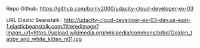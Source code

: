 Repo Github: https://github.com/bonlv2000/udacity-cloud-developer-ex-03

URL Elastic Beanstalk : http://udacity-cloud-developer-ex-03-dev.us-east-1.elasticbeanstalk.com/filteredimage?image_url=https://upload.wikimedia.org/wikipedia/commons/b/bd/Golden_tabby_and_white_kitten_n01.jpg

